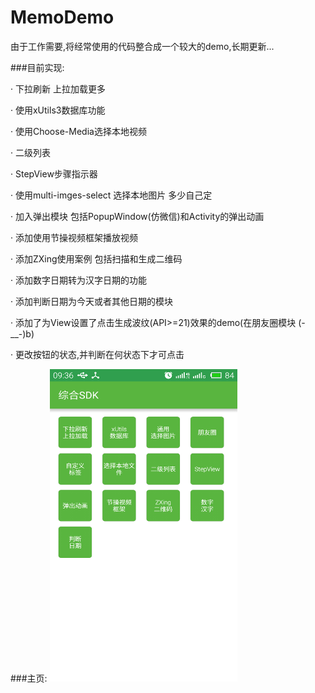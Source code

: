 # MemoDemo
由于工作需要,将经常使用的代码整合成一个较大的demo,长期更新...

###目前实现:

· 下拉刷新 上拉加载更多

· 使用xUtils3数据库功能

· 使用Choose-Media选择本地视频

· 二级列表

· StepView步骤指示器

· 使用multi-imges-select 选择本地图片  多少自己定

· 加入弹出模块 包括PopupWindow(仿微信)和Activity的弹出动画

· 添加使用节操视频框架播放视频

· 添加ZXing使用案例 包括扫描和生成二维码

· 添加数字日期转为汉字日期的功能

· 添加判断日期为今天或者其他日期的模块

· 添加了为View设置了点击生成波纹(API>=21)效果的demo(在朋友圈模块 (-__-)b)

· 更改按钮的状态,并判断在何状态下才可点击


###主页: 
<img width="300" height="500" src="images/device-2016-07-19-093659.png"></img>

